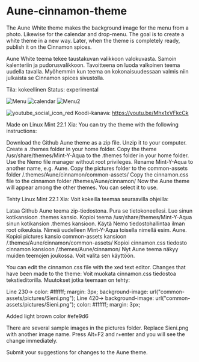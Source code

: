 # Aune-cinnamon-theme

The Aune White theme makes the background image for the menu from a photo. Likewise for the calendar and drop-menu.
The goal is to create a white theme in a new way. Later, when the theme is completely ready, publish it on the Cinnamon spices.

Aune White teema tekee taustakuvan valikkoon valokuvasta. Samoin kalenteriin ja pudorusvalikkoon.
Tavoitteena on luoda valkoinen teema uudella tavalla. Myöhemmin kun teema on kokonaisuudessaan valmis niin julkaista se Cinnamon spices sivustolla.

Tila: kokeellinen
Status: experimental

![Menu](https://github.com/user-attachments/assets/586aef90-088b-46f3-a37b-103fb05a178f)
![calendar](https://github.com/user-attachments/assets/8e54d3a0-a8b4-41ce-a9d1-eb1022c04efa)
![Menu2](https://github.com/user-attachments/assets/a1f3181d-d0e1-49e3-884f-58e0121167dd)

![youtube_social_icon_red](https://github.com/user-attachments/assets/575e1a14-6aa7-4b7a-9836-62952d4938a4) Koodi-kanava: https://youtu.be/Mhx1xVFkcCk

Made on Linux Mint 22.1 Xia: You can try the theme with the following instructions:

Download the Github Aune theme as a zip file. Unzip it to your computer.
Create a .themes folder in your home folder.
Copy the theme /usr/share/themes/Mint-Y-Aqua to the .themes folder in your home folder. Use the Nemo file manager without root privileges.
Rename Mint-Y-Aqua to another name, e.g. Aune.
Copy the pictures folder to the common-assets folder /.themes/Aune/cinnamon/common-assets/
Copy the cinnamon.css file to the cinnamon folder /themes/Aune/cinnamon/
Now the Aune theme will appear among the other themes. You can select it to use.

Tehty Linux Mint 22.1 Xia: Voit kokeilla teemaa seuraavilla ohjeilla:

Lataa Github Aune teema zip-tiedostona. Pura se tietokoneellesi.
Luo sinun kotikansioon .themes kansio.
Kopioi teema /usr/share/themes/Mint-Y-Aqua sinun kotikansion .themes kansioon. Käytä Nemo tiedostohallintaa ilman root oikeuksia.
Nimeä uudelleen Mint-Y-Aqua toisella nimellä esim. Aune.
Kopioi pictures kansio common-assets kansioon /.themes/Aune/cinnamon/common-assets/
Kopioi cinnamon.css tiedosto cinnamon kansioon /.themes/Aune/cinnamon/
Nyt Aune teema näkyy muiden teemojen joukossa. Voit valita sen käyttöön.

You can edit the cinnamon.css file with the xed text editor. Changes that have been made to the theme:
Voit muokata cinnamon.css tiedostoa tekstieditorilla. Muutokset jotka teemaan on tehty:

Line 230->
color: #ffffff;
margin: 3px;
background-image: url("common-assets/pictures/Sieni.png");
Line 420->
background-image: url("common-assets/pictures/Sieni.png");
color: #ffffff;
margin: 3px;

Added light brown color #efe9d6

There are several sample images in the pictures folder. Replace Sieni.png with another image name. Press Alt+F2 and r+enter and you will see the change immediately.

Submit your suggestions for changes to the Aune theme.
